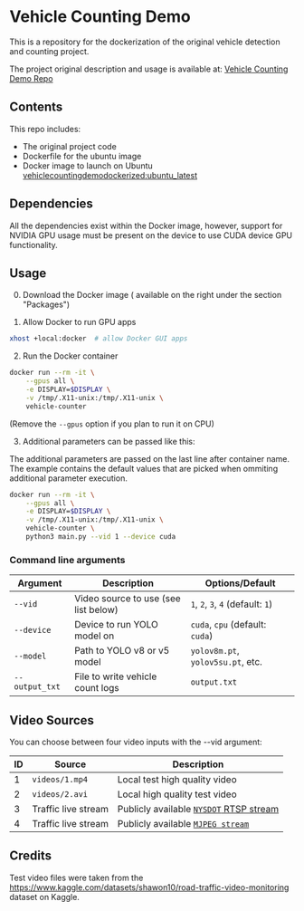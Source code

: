 # Vehicle Counting Demo

This is a repository for the dockerization of the original vehicle detection and counting project.

The project original description and usage is available at: [Vehicle Counting Demo Repo](https://github.com/tomasszu/vehicle_counting_demo?tab=readme-ov-file#vehicle-counting-demo)

## Contents

This repo includes:

- The original project code
- Dockerfile for the ubuntu image
- Docker image to launch on Ubuntu [vehiclecountingdemodockerized:ubuntu_latest](https://github.com/tomasszu/vehicle_counting_demo_dockerized/pkgs/container/vehiclecountingdemodockerized)

## Dependencies

All the dependencies exist within the Docker image, however, support for NVIDIA GPU usage must be present on the device to use CUDA device GPU functionality.

## Usage

0. Download the Docker image ( available on the right under the section "Packages")

1. Allow Docker to run GPU apps

```sh
xhost +local:docker  # allow Docker GUI apps
```

2. Run the Docker container

```sh
docker run --rm -it \
    --gpus all \
    -e DISPLAY=$DISPLAY \
    -v /tmp/.X11-unix:/tmp/.X11-unix \
    vehicle-counter

```

(Remove the `--gpus` option if you plan to run it on CPU)

3. Additional parameters can be passed like this:

The additional parameters are passed on the last line after container name. The example contains the default values that are picked when ommiting additional parameter execution.

```sh 
docker run --rm -it \
    --gpus all \
    -e DISPLAY=$DISPLAY \
    -v /tmp/.X11-unix:/tmp/.X11-unix \
    vehicle-counter \
    python3 main.py --vid 1 --device cuda
```

### Command line arguments
| Argument       | Description                          | Options/Default                   |
| -------------- | ------------------------------------ | --------------------------------- |
| `--vid`        | Video source to use (see list below) | `1`, `2`, `3`, `4` (default: `1`) |
| `--device`     | Device to run YOLO model on          | `cuda`, `cpu` (default: `cuda`)   |
| `--model`      | Path to YOLO v8 or v5 model                   | `yolov8m.pt`, `yolov5su.pt`, etc.  |
| `--output_txt` | File to write vehicle count logs     | `output.txt`                      |

## Video Sources

You can choose between four video inputs with the --vid argument:

| ID | Source         | Description                                                        |
| -- | -------------- | ------------------------------------------------------------------ |
| 1  | `videos/1.mp4` | Local test high quality video                                 |
| 2  | `videos/2.avi` | Local high quality test video                              |
| 3  | Traffic live stream    | Publicly available [`NYSDOT` RTSP stream](https://s58.nysdot.skyvdn.com)              |
| 4  | Traffic live stream    | Publicly available [`MJPEG stream`](http://80.151.142.110:8080/?action=stream) |


## Credits

Test video files were taken from the https://www.kaggle.com/datasets/shawon10/road-traffic-video-monitoring dataset on Kaggle.